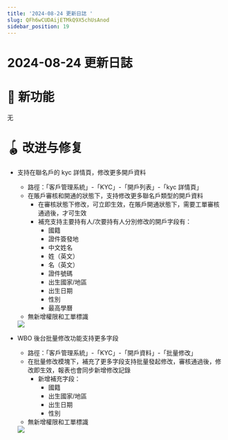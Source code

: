 ```yaml
---
title: '2024-08-24 更新日誌 '
slug: QFh6wCUDAijETMkQ9X5chUsAnod
sidebar_position: 19
---
```



# 2024-08-24 更新日誌 

# 🎉 新功能

无

# 🪀 改进与修复

- 支持在聯名戶的 kyc 詳情頁，修改更多開戶資料
    - 路徑：「客戶管理系統」-「KYC」-「開戶列表」-「kyc 詳情頁」
    - 在賬戶審核和開通的狀態下，支持修改更多聯名戶類型的開戶資料
        - 在審核狀態下修改，可立即生效，在賬戶開通狀態下，需要工單審核通過後，才可生效
        - 補充支持主要持有人/次要持有人分別修改的開戶字段有：
            - 國籍
            - 證件簽發地
            - 中文姓名
            - 姓（英文）
            - 名（英文）
            - 證件號碼
            - 出生國家/地區
            - 出生日期
            - 性別
            - 最高學曆
    - 無新增權限和工單標識
    <img src="/assets/Iz3LbwNH8oHYl0xKK9WcZVSVnYe.png" src-width="2242" src-height="1100" align="center"/>

- WBO 後台批量修改功能支持更多字段
    - 路徑：「客戶管理系統」-「KYC」-「開戶資料」-「批量修改」
    - 在批量修改模塊下，補充了更多字段支持批量發起修改，審核通過後，修改即生效，報表也會同步新增修改記錄
        - 新增補充字段：
            - 國籍
            - 出生國家/地區
            - 出生日期
            - 性別
    - 無新增權限和工單標識
    <img src="/assets/Fb2ubF39zoT2dgxrjkbcDTrtnse.png" src-width="2264" src-height="980" align="center"/>

